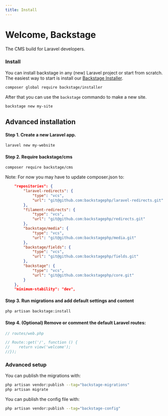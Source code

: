 ```yaml
---
title: Install
---
```


# Welcome, Backstage

The CMS build for Laravel developers.

### Install

You can install backstage in any (new) Laravel project or start from scratch. The easiest way to start is install our [Backstage Installer](https://github.com/backstagephp/installer).

```bash
composer global require backstage/installer
```

After that you can use the `backstage` commando to make a new site.

```bash
backstage new my-site
```

## Advanced installation

#### Step 1. Create a new Laravel app.

```bash
laravel new my-website
```

#### Step 2. Require backstage/cms

```bash
composer require backstage/cms
```

Note: For now you may have to update composer.json to:
```json
    "repositories": {
        "laravel-redirects": {
            "type": "vcs",
            "url": "git@github.com:backstagephp/laravel-redirects.git"
        },
        "filament-redirects": {
            "type": "vcs",
            "url": "git@github.com:backstagephp/redirects.git"
        },
        "backstage/media": {
            "type": "vcs",
            "url": "git@github.com:backstagephp/media.git"
        },
        "backstage/fields": {
            "type": "vcs",
            "url": "git@github.com:backstagephp/fields.git"
        },
        "backstage": {
            "type": "vcs",
            "url": "git@github.com:backstagephp/core.git"
        }
    },
    "minimum-stability": "dev",
```

#### Step 3. Run migrations and add default settings and content

```bash
php artisan backstage:install
```

#### Step 4. (Optional) Remove or comment the default Laravel routes:

```php
// routes/web.php

// Route::get('/', function () {
//    return view('welcome');
//});
```

### Advanced setup

You can publish the migrations with:

```bash
php artisan vendor:publish --tag="backstage-migrations"
php artisan migrate
```

You can publish the config file with:

```bash
php artisan vendor:publish --tag="backstage-config"
```
